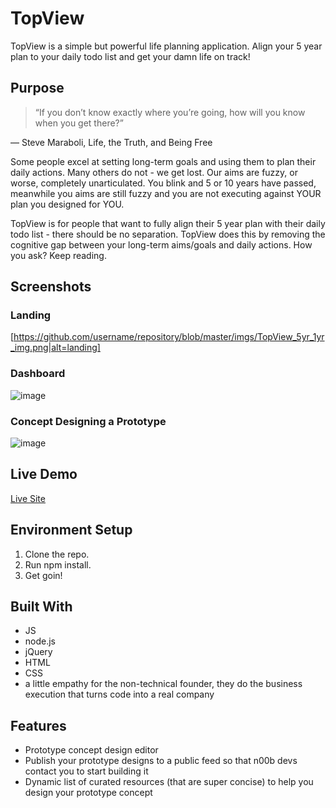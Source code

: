 # TopView
TopView is a simple but powerful life planning application. Align your 5 year plan to your daily todo list and get your damn life on track! 

## Purpose 

>“If you don’t know exactly where you’re going, how will you know when you get there?”

― Steve Maraboli, Life, the Truth, and Being Free

Some people excel at setting long-term goals and using them to plan their daily actions. Many others do not - we get lost. Our aims are fuzzy, or worse, completely unarticulated. You blink and 5 or 10 years have passed, meanwhile you aims are still fuzzy and you are not executing against YOUR plan you designed for YOU. 

TopView is for people that want to fully align their 5 year plan with their daily todo list - there should be no separation. TopView does this by removing the cognitive gap between your long-term aims/goals and daily actions. How you ask? Keep reading.

## Screenshots 

### Landing
[https://github.com/username/repository/blob/master/imgs/TopView_5yr_1yr_img.png|alt=landing]

### Dashboard
![image](https://user-images.githubusercontent.com/9849990/41680618-bf67c63a-7497-11e8-8f08-2304b1f5fb35.png)

### Concept Designing a Prototype
![image](https://user-images.githubusercontent.com/9849990/41680820-5ab53c9e-7498-11e8-89d6-09a07de2fa6b.png)

## Live Demo 

[Live Site](https://noobz.herokuapp.com/)

## Environment Setup 

1. Clone the repo.
2. Run npm install.
3. Get goin!

## Built With 

* JS
* node.js
* jQuery 
* HTML
* CSS
* a little empathy for the non-technical founder, they do the business execution that turns code into a real company

## Features 

* Prototype concept design editor
* Publish your prototype designs to a public feed so that n00b devs contact you to start building it
* Dynamic list of curated resources (that are super concise) to help you design your prototype concept
